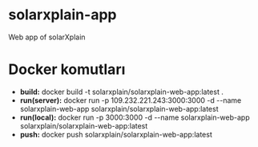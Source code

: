 # solarxplain-app

Web app of solarXplain


# Docker komutları

- **build:** docker build -t solarxplain/solarxplain-web-app:latest .
- **run(server):** docker run -p 109.232.221.243:3000:3000 -d --name solarxplain-web-app solarxplain/solarxplain-web-app:latest
- **run(local):** docker run -p 3000:3000 -d --name solarxplain-web-app solarxplain/solarxplain-web-app:latest
- **push:** docker push solarxplain/solarxplain-web-app:latest